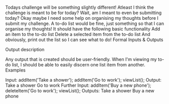Todays challenge will be something slightly different! Atleast I think the challenge is meant to be for today? Wait, am I meant to even be submitting today?
Okay maybe I need some help on organising my thoughts before I submit my challenge. A to-do list would be fine, just something so that I can organise my thoughts!
It should have the following basic functionality
Add an item to the to-do list
Delete a selected item from the to-do list
And obviously, print out the list so I can see what to do!
Formal Inputs & Outputs

Output description

Any output that is created should be user-friendly. When I'm viewing my to-do list, I should be able to easily discern one list item from another.
Examples

Input:
addItem('Take a shower');
addItem('Go to work');
viewList();
Output:
Take a shower
Go to work
Further Input:
addItem('Buy a new phone');
deleteItem('Go to work');
viewList();
Outputs:
Take a shower
Buy a new phone
